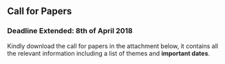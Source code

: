 ## Call for Papers

### Deadline Extended: 8th of April 2018


Kindly download the call for papers in the attachment below, it contains all the relevant information including a list of themes and **important dates**.